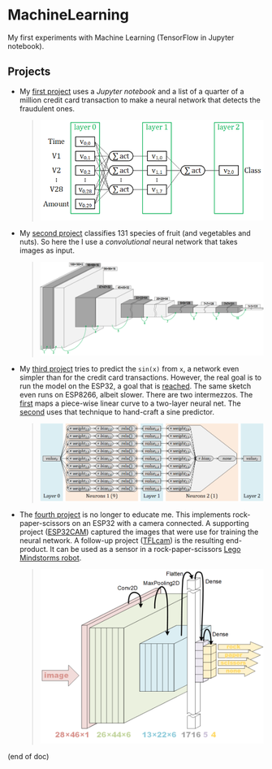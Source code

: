 # MachineLearning
My first experiments with Machine Learning (TensorFlow in Jupyter notebook).

## Projects

- My [first project](creditcard/ML1CreditCard.ipynb) uses a _Jupyter notebook_ and a list of a quarter of a million credit card transaction 
  to make a neural network that detects the fraudulent ones.

  > ![creditcard](creditcard/nn-creditcard-alt.png)

- My [second project](fruitfind/fruitfind.ipynb) classifies 131 species of fruit (and vegetables and nuts).
  So here the I use a _convolutional_ neural network that takes images as input.

  > ![fruitfind](fruitfind/funnel.png)

- My [third project](sine/sine.ipynb) tries to predict the `sin(x)` from `x`, a network even simpler than for the credit card transactions. 
  However, the real goal is to run the model on the ESP32, a goal that is [reached](sine/sine32). The same sketch even runs on ESP8266, albeit slower.
  There are two intermezzos. The [first](sine/piecewise-linear.ipynb) maps a piece-wise linear curve to a two-layer neural net.
  The [second](sine/piecewise-sine.ipynb) uses that technique to hand-craft a sine predictor.
  
  > ![sine](sine/model1.png)

- The [fourth project](rock-paper-scissors/rock-paper-scissors.ipynb) is no longer to educate me.
  This implements rock-paper-scissors on an ESP32 with a camera connected. 
  A supporting project ([ESP32CAM](https://github.com/maarten-pennings/esp32cam/tree/main/rock-paper-scissors)) 
  captured the images that were use for training the neural network.
  A follow-up project ([TFLcam](https://github.com/maarten-pennings/TFLcam)) is the resulting end-product.
  It can be used as a sensor in a rock-paper-scissors [Lego Mindstorms robot](https://www.youtube.com/watch?v=sf4MbvWIKFw).

  > ![rock-paper-scissors](rock-paper-scissors/model.png)
  
(end of doc)
